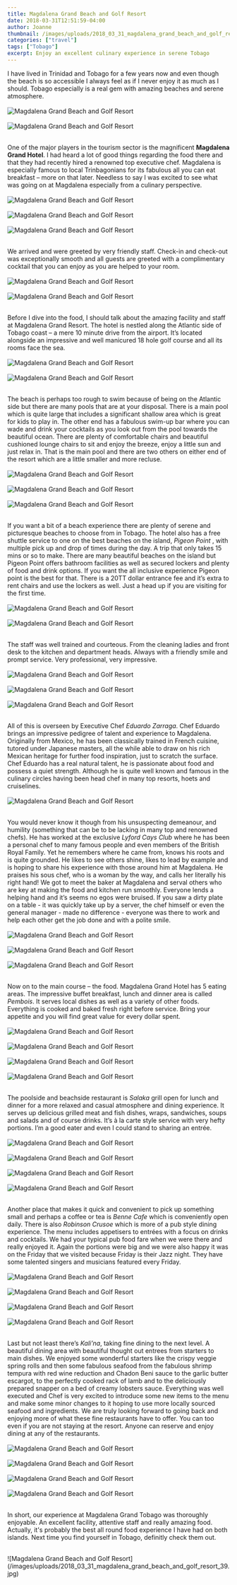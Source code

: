 ```yaml
---
title: Magdalena Grand Beach and Golf Resort
date: 2018-03-31T12:51:59-04:00
author: Joanne
thumbnail: /images/uploads/2018_03_31_magdalena_grand_beach_and_golf_resort_1.jpg
categories: ["travel"]
tags: ["Tobago"]
excerpt: Enjoy an excellent culinary experience in serene Tobago
---
```


I have lived in Trinidad and Tobago for a few years now and even though the beach is so accessible I always feel as if I never enjoy it as much as I should. Tobago especially is a real gem with amazing beaches and serene atmosphere. 
</br>
</br>
![Magdalena Grand Beach and Golf Resort](/images/uploads/2018_03_31_magdalena_grand_beach_and_golf_resort_2.jpg)
</br>
</br>
![Magdalena Grand Beach and Golf Resort](/images/uploads/2018_03_31_magdalena_grand_beach_and_golf_resort_3.jpg)
</br>
</br>

One of the major players in the tourism sector is the magnificent __Magdalena Grand Hotel__. I had heard a lot of good things regarding the food there and that they had recently hired a renowned top executive chef. Magdalena is especially famous to local Trinbagonians for its fabulous all you can eat breakfast – more on that later. Needless to say I was excited to see what was going on at Magdalena especially from a culinary perspective.
</br>
</br>
![Magdalena Grand Beach and Golf Resort](/images/uploads/2018_03_31_magdalena_grand_beach_and_golf_resort_4.jpg)
</br>
</br>
![Magdalena Grand Beach and Golf Resort](/images/uploads/2018_03_31_magdalena_grand_beach_and_golf_resort_5.jpg)
</br>
</br>
![Magdalena Grand Beach and Golf Resort](/images/uploads/2018_03_31_magdalena_grand_beach_and_golf_resort_6.jpg)
</br>
</br> 

We arrived and were greeted by very friendly staff.  Check-in and check-out was exceptionally smooth and all guests are greeted with a complimentary cocktail that you can enjoy as you are helped to your room. 
</br>
</br>
![Magdalena Grand Beach and Golf Resort](/images/uploads/2018_03_31_magdalena_grand_beach_and_golf_resort_7.jpg)
</br>
</br>
![Magdalena Grand Beach and Golf Resort](/images/uploads/2018_03_31_magdalena_grand_beach_and_golf_resort_8.jpg)
</br>
</br> 

Before I dive into the food, I should talk about the amazing facility and staff at Magdalena Grand Resort. The hotel is nestled along the Atlantic side of Tobago coast – a mere 10 minute drive from the airport. It’s located alongside an impressive and well manicured 18 hole golf course and all its rooms face the sea. 
</br>
</br>
![Magdalena Grand Beach and Golf Resort](/images/uploads/2018_03_31_magdalena_grand_beach_and_golf_resort_9.jpg)
</br>
</br>
![Magdalena Grand Beach and Golf Resort](/images/uploads/2018_03_31_magdalena_grand_beach_and_golf_resort_10.jpg)
</br>
</br> 

The beach is perhaps too rough to swim because of being on the Atlantic side but there are many pools that are at your disposal. There is a main pool which is quite large that includes a significant shallow area which is great for kids to play in. The other end has a fabulous swim-up bar where you can wade and drink your cocktails as you look out from the pool towards the beautiful ocean. There are plenty of comfortable chairs and beautiful cushioned lounge chairs to sit and enjoy the breeze, enjoy a little sun and just relax in.  That is the main pool and there are two others on either end of the resort which are a little smaller and more recluse. 
</br>
</br>
![Magdalena Grand Beach and Golf Resort](/images/uploads/2018_03_31_magdalena_grand_beach_and_golf_resort_11.jpg)
</br>
</br>
![Magdalena Grand Beach and Golf Resort](/images/uploads/2018_03_31_magdalena_grand_beach_and_golf_resort_12.jpg)
</br>
</br> 
![Magdalena Grand Beach and Golf Resort](/images/uploads/2018_03_31_magdalena_grand_beach_and_golf_resort_13.jpg)
</br>
</br> 

If you want a bit of a beach experience there are plenty of serene and picturesque beaches to choose from in Tobago. The hotel also has a free shuttle service to one on the best beaches on the island, _Pigeon Point_ , with multiple pick up and drop of times during the day. A trip that only takes 15 mins or so to make. There are many beautiful beaches on the island but Pigeon Point offers bathroom facilities as well as secured lockers and plenty of food and drink options. If you want the all inclusive experience Pigeon point is the best for that. There is a 20TT dollar entrance fee and it’s extra to rent chairs and use the lockers as well. Just a head up if you are visiting for the first time. 
</br>
</br>
![Magdalena Grand Beach and Golf Resort](/images/uploads/2018_03_31_magdalena_grand_beach_and_golf_resort_14.jpg)
</br>
</br>
![Magdalena Grand Beach and Golf Resort](/images/uploads/2018_03_31_magdalena_grand_beach_and_golf_resort_15.jpg)
</br>
</br>

The staff was well trained and courteous. From the cleaning ladies and front desk to the kitchen and department heads. Always with a friendly smile and prompt service. Very professional, very impressive.
</br>
</br>
![Magdalena Grand Beach and Golf Resort](/images/uploads/2018_03_31_magdalena_grand_beach_and_golf_resort_16.jpg)
</br>
</br>
![Magdalena Grand Beach and Golf Resort](/images/uploads/2018_03_31_magdalena_grand_beach_and_golf_resort_17.jpg)
</br>
</br>
![Magdalena Grand Beach and Golf Resort](/images/uploads/2018_03_31_magdalena_grand_beach_and_golf_resort_18.jpg)
</br>
</br>

All of this is overseen by Executive Chef _Eduardo Zarraga_. Chef Eduardo brings an impressive pedigree of talent and experience to Magdalena. Originally from Mexico, he has been classically trained in French cuisine, tutored under Japanese masters, all the while able to draw on his rich Mexican heritage for further food inspiration, just to scratch the surface. Chef Eduardo has a real natural talent, he is passionate about food and possess a quiet strength. Although he is quite well known and famous in the culinary circles having been head chef in many top resorts, hoets and cruiselines.
</br>
</br>
![Magdalena Grand Beach and Golf Resort](/images/uploads/2018_03_31_magdalena_grand_beach_and_golf_resort_19.jpg)
</br>
</br>

 You would never know it though from his unsuspecting demeanour, and humility (something that can be to be lacking in many top and renowned chefs). He has worked at the exclusive _Lyford Cays Club_ where he has been a personal chef to many famous people and even members of the British Royal Family. Yet he remembers where he came from, knows his roots and is quite grounded. He likes to see others shine, likes to lead by example and is hoping to share his experience with those around him at Magdalena. He praises his sous chef, who is a woman by the way, and calls her literally his right hand! We got to meet the baker at Magdalena and serval others who are key at making the food and kitchen run smoothly. Everyone lends a helping hand and it’s seems no egos were bruised. If you saw a dirty plate on a table - it was quickly take up by a server, the chef himself or even the general manager - made no difference - everyone was there to work and help each other get the job done and with a polite smile. 
</br>
</br>
![Magdalena Grand Beach and Golf Resort](/images/uploads/2018_03_31_magdalena_grand_beach_and_golf_resort_20.jpg)
</br>
</br>
![Magdalena Grand Beach and Golf Resort](/images/uploads/2018_03_31_magdalena_grand_beach_and_golf_resort_21.jpg)
</br>
</br>
![Magdalena Grand Beach and Golf Resort](/images/uploads/2018_03_31_magdalena_grand_beach_and_golf_resort_22.jpg)
</br>
</br>

Now on to the main course – the food. Magdalena Grand Hotel has 5 eating areas. The impressive buffet breakfast, lunch and dinner area is called _Pembois_. It serves local dishes as well as a variety of other foods. Everything is cooked and baked fresh right before service.  Bring your appetite and you will find great value for every dollar spent. 
</br>
</br>
![Magdalena Grand Beach and Golf Resort](/images/uploads/2018_03_31_magdalena_grand_beach_and_golf_resort_23.jpg)
</br>
</br>
![Magdalena Grand Beach and Golf Resort](/images/uploads/2018_03_31_magdalena_grand_beach_and_golf_resort_24.jpg)
</br>
</br>
![Magdalena Grand Beach and Golf Resort](/images/uploads/2018_03_31_magdalena_grand_beach_and_golf_resort_25.jpg)
</br>
</br>
![Magdalena Grand Beach and Golf Resort](/images/uploads/2018_03_31_magdalena_grand_beach_and_golf_resort_26.jpg)
</br>
</br>

The poolside and beachside restaurant is _Salaka_ grill open for lunch and dinner for a more relaxed and casual atmosphere and dining experience. It serves up delicious grilled meat and fish dishes, wraps, sandwiches, soups and salads and of course drinks. It’s à la carte style service with very hefty portions. I’m a good eater and even I could stand to sharing an entrée. 
</br>
</br>
![Magdalena Grand Beach and Golf Resort](/images/uploads/2018_03_31_magdalena_grand_beach_and_golf_resort_27.jpg)
</br>
</br>
![Magdalena Grand Beach and Golf Resort](/images/uploads/2018_03_31_magdalena_grand_beach_and_golf_resort_28.jpg)
</br>
</br>
![Magdalena Grand Beach and Golf Resort](/images/uploads/2018_03_31_magdalena_grand_beach_and_golf_resort_29.jpg)
</br>
</br>
![Magdalena Grand Beach and Golf Resort](/images/uploads/2018_03_31_magdalena_grand_beach_and_golf_resort_30.jpg)
</br>
</br>

Another place that makes it quick and convenient to pick up something small and perhaps a coffee or tea is _Benne Cafe_ which is conveniently open daily. There is also _Robinson Crusoe_ which is more of a pub style dining experience. The menu includes appetisers to entrées with a focus on drinks and cocktails. We had your typical pub food fare when we were there and really enjoyed it. Again the portions were big and we were also happy it was on the Friday that we visited because Friday is their Jazz night. They have some talented singers and musicians featured every Friday. 
</br>
</br>
![Magdalena Grand Beach and Golf Resort](/images/uploads/2018_03_31_magdalena_grand_beach_and_golf_resort_31.jpg)
</br>
</br>
![Magdalena Grand Beach and Golf Resort](/images/uploads/2018_03_31_magdalena_grand_beach_and_golf_resort_32.jpg)
</br>
</br>
![Magdalena Grand Beach and Golf Resort](/images/uploads/2018_03_31_magdalena_grand_beach_and_golf_resort_33.jpg)
</br>
</br>
![Magdalena Grand Beach and Golf Resort](/images/uploads/2018_03_31_magdalena_grand_beach_and_golf_resort_34.jpg)
</br>
</br>

Last but not least there’s _Kali’na_, taking fine dining to the next level. A beautiful dining area with beautiful thought out entrees from starters to main dishes. We enjoyed some wonderful starters like the crispy veggie spring rolls and then some fabulous seafood from the fabulous shrimp tempura with red wine reduction and Chadon Beni sauce to the garlic butter escargot, to the perfectly cooked rack of lamb and to the deliciously prepared snapper on a  bed of creamy lobsters sauce. Everything was well executed and Chef is very excited to introduce some new items to the menu and make some minor changes to it hoping to use more locally sourced seafood and ingredients. We are truly looking forward to going back and enjoying more of what these fine restaurants have to offer. You can too even if you are not staying at the resort. Anyone can reserve and enjoy dining at any of the restaurants. 
</br>
</br>
![Magdalena Grand Beach and Golf Resort](/images/uploads/2018_03_31_magdalena_grand_beach_and_golf_resort_35.jpg)
</br>
</br>
![Magdalena Grand Beach and Golf Resort](/images/uploads/2018_03_31_magdalena_grand_beach_and_golf_resort_36.jpg)
</br>
</br>
![Magdalena Grand Beach and Golf Resort](/images/uploads/2018_03_31_magdalena_grand_beach_and_golf_resort_37.jpg)
</br>
</br>
![Magdalena Grand Beach and Golf Resort](/images/uploads/2018_03_31_magdalena_grand_beach_and_golf_resort_38.jpg)
</br>
</br>

In short, our experience at Magdalena Grand Tobago was thoroughly enjoyable. An excellent facility, attentive staff and really amazing food. Actually, it's probably the best all round food experience I have had on both islands. Next time you find yourself in Tobago, definitly check them out. 

</br>
![Magdalena Grand Beach and Golf Resort](/images/uploads/2018_03_31_magdalena_grand_beach_and_golf_resort_39.jpg)
